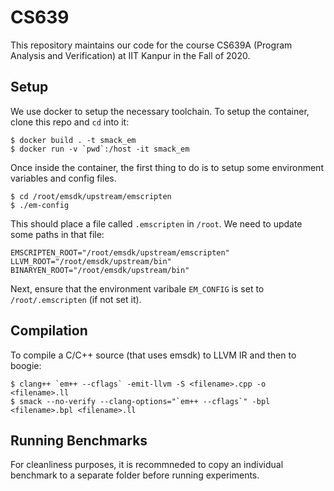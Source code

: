 # CS639

This repository maintains our code for the course CS639A (Program Analysis and Verification) at IIT Kanpur in the Fall of 2020.  

## Setup

We use docker to setup the necessary toolchain. To setup the container, clone this repo and `cd` into it:
```
$ docker build . -t smack_em
$ docker run -v `pwd`:/host -it smack_em
```

Once inside the container, the first thing to do is to setup some environment variables and config files.
```
$ cd /root/emsdk/upstream/emscripten
$ ./em-config
```
This should place a file called `.emscripten` in `/root`. We need to update some paths in that file:
```
EMSCRIPTEN_ROOT="/root/emsdk/upstream/emscripten"
LLVM_ROOT="/root/emsdk/upstream/bin"
BINARYEN_ROOT="/root/emsdk/upstream/bin"
```

Next, ensure that the environment varibale `EM_CONFIG` is set to `/root/.emscripten` (if not set it).


## Compilation

To compile a C/C++ source (that uses emsdk) to LLVM IR and then to boogie:
```
$ clang++ `em++ --cflags` -emit-llvm -S <filename>.cpp -o <filename>.ll
$ smack --no-verify --clang-options="`em++ --cflags`" -bpl <filename>.bpl <filename>.ll
```

## Running Benchmarks

For cleanliness purposes, it is recommneded to copy an individual benchmark to a separate folder before running experiments.